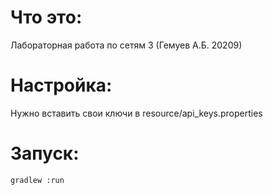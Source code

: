 # Что это:
Лабораторная работа по сетям 3 (Гемуев А.Б. 20209)

# Настройка:
Нужно вставить свои ключи в resource/api_keys.properties

# Запуск:
    gradlew :run